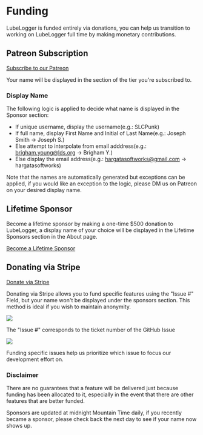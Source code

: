 # Funding

LubeLogger is funded entirely via donations, you can help us transition to working on LubeLogger full time by making monetary contributions.

## Patreon Subscription

[Subscribe to our Patreon](https://patreon.com/LubeLogger)

Your name will be displayed in the section of the tier you're subscribed to.

### Display Name

The following logic is applied to decide what name is displayed in the Sponsor section:
- If unique username, display the username(e.g.: SLCPunk)
- If full name, display First Name and Initial of Last Name(e.g.: Joseph Smith -> Joseph S.)
- Else attempt to interpolate from email adddress(e.g.: brigham.young@lds.org -> Brigham Y.)
- Else display the email address(e.g.: hargatasoftworks@gmail.com -> hargatasoftworks)

Note that the names are automatically generated but exceptions can be applied, if you would like an exception to the logic, please DM us on Patreon on your desired display name.

## Lifetime Sponsor

Become a lifetime sponsor by making a one-time $500 donation to LubeLogger, a display name of your choice will be displayed in the Lifetime Sponsors section in the About page.

[Become a Lifetime Sponsor](https://buy.stripe.com/6oEbMo6Oj4bCafS7st)

## Donating via Stripe

[Donate via Stripe](https://buy.stripe.com/aEU9Egc8DdMc9bO144)

Donating via Stripe allows you to fund specific features using the "Issue #" Field, but your name won't be displayed under the sponsors section. This method is ideal if you wish to maintain anonymity.

![](/Funding/a/image-1716312692019.29.52_AM.png)

The "Issue #" corresponds to the ticket number of the GitHub Issue

![](/Funding/a/image-1716313449179.42.40_AM.png)

Funding specific issues help us prioritize which issue to focus our development effort on.

### Disclaimer

There are no guarantees that a feature will be delivered just because funding has been allocated to it, especially in the event that there are other features that are better funded.

Sponsors are updated at midnight Mountain Time daily, if you recently became a sponsor, please check back the next day to see if your name now shows up.
